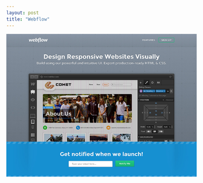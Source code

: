 ```yaml
---
layout: post
title: "Webflow"
---
```


<a class="thumbnail" href="http://webflow.com" target="_blank">
  <img src="/screenshots/webflow.jpg">
</a>
